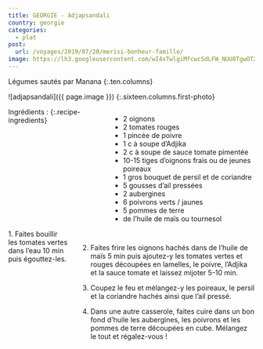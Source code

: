 ```yaml
---
title: GEORGIE - Adjapsandali
country: georgie
categories:
  - plat
post:
  url: /voyages/2019/07/20/merisi-bonheur-famille/
image: https://lh3.googleusercontent.com/wI4xTwlgiMfcwcSdLFW_NUU8TgwOT2sHURG3LxdpMXl2sS92Pjw6tCORGAOYkuRBrGaatVl_tf2OXQOhT_EUIOKniIBg4hMGTy4vuAoPSV2fiAFm4FlKjcpDkSuboYdN7cTHRoDsvDTZB-HYqxrmnq5WH8JEYooyq0jL8LAALhvR9gz0F1GSak0ouzXo08jPBulY_vO4gl69_9BHsi-RLY3YApIdc36Oqqilc5HcJobaPh3EGwz0HjwN-MxnBfxn88Lgbvo00ZimnWMuzW762Ru7poQjb6V1ZDmIOXT_c_KBCWRRYCHbaLa5gDSoAEBPQqGpxz20yW07m_0L06zYpKt4byyk2DDsJ3ogIdFx80RprEMOZ9NpSAAWUtmnzH_dw_t3HRvu5wMBmMcgs8cX3Dz2EwUEMvY3awiAhwjsojLpoWgC0McILeelaK43IyNYU9kOI0ecNjbsFIW8zK8O7JJNiOCvVTV7myX366TfMo9I2XF9MzKH_w4X0BHxr1zuNIr8dUCBZAkaSAmLQ2IEpg-hkANbAEgxmRZYp-ujzb9pGbbBcNR7J3uoGV4qzK4-1MY076DB5Mcu5o_ULVUpj6E2x1qvkYcRb5doShfCe_zeoeeY8659QWHdTp1_sg8TyRSmjCuw2OHYVdmKiap0y6e6kJo0oRirl_eGpUhQcLgxWDfnXE9VGO3CIw5gQQO5BrCp_o-kpiJz1P0xt_AFgCJgDpb2VUaa8gtzYbJTUl_FApaM=w900
---
```


Légumes sautés par Manana
{:.ten.columns}

<!--fin extrait-->

![adjapsandali]({{ page.image }})
{:.sixteen.columns.first-photo}

<div class="four columns" markdown="1">
Ingrédients :
{:.recipe-ingredients}

- 2 oignons
- 2 tomates rouges
- 1 pincée de poivre
- 1 c à soupe d’Adjika
- 2 c à soupe de sauce  tomate pimentée
- 10-15 tiges d’oignons frais ou de jeunes poireaux
- 1 gros bouquet de persil et de coriandre
- 5 gousses d’ail pressées
- 2 aubergines
- 6 poivrons verts / jaunes
- 5 pommes de terre
- de l’huile de maïs ou tournesol
</div>

<div class="ten columns" markdown="1">
1. Faites bouillir les tomates vertes dans l’eau 10 min puis égouttez-les.

2. Faites frire les oignons hachés dans de l’huile de maïs 5 min puis ajoutez-y les tomates vertes et rouges découpées en lamelles, le poivre, l’Adjika et la sauce tomate et laissez mijoter 5-10 min.

3. Coupez le feu et mélangez-y les poireaux, le persil et la coriandre hachés ainsi que l’ail pressé.

4. Dans une autre casserole, faites cuire dans un bon fond d’huile les aubergines, les poivrons et les pommes de terre découpées en cube.
Mélangez le tout et régalez-vous !
</div>
